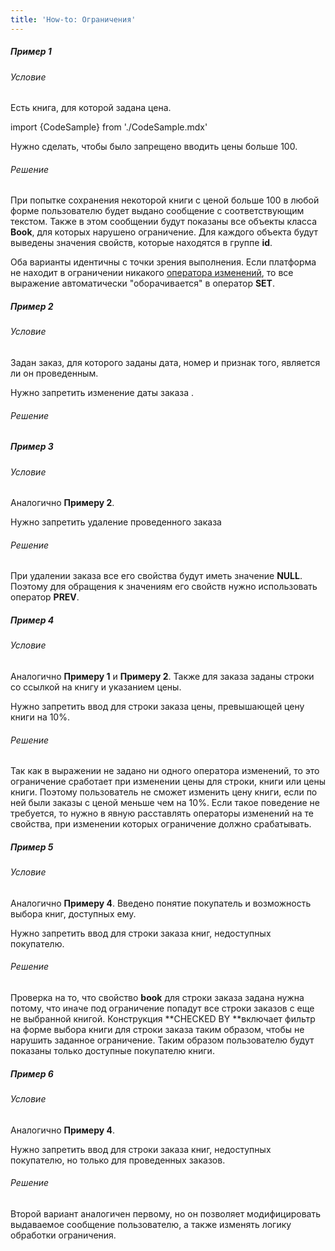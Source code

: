 ```yaml
---
title: 'How-to: Ограничения'
---
```


##### Пример 1

###### Условие

Есть книга, для которой задана цена.

import {CodeSample} from './CodeSample.mdx'

<CodeSample url="https://ru-documentation.lsfusion.org/sample?file=UseCaseConstraint&block=sample1"/>

Нужно сделать, чтобы было запрещено вводить цены больше 100.

###### Решение

<CodeSample url="https://ru-documentation.lsfusion.org/sample?file=UseCaseConstraint&block=solution1"/>

При попытке сохранения некоторой книги с ценой больше 100 в любой форме пользователю будет выдано сообщение с соответствующим текстом. Также в этом сообщении будут показаны все объекты класса **Book**, для которых нарушено ограничение. Для каждого объекта будут выведены значения свойств, которые находятся в группе **id**.

Оба варианты идентичны с точки зрения выполнения. Если платформа не находит в ограничении никакого [оператора изменений](Change_operators_SET_CHANGED_..._.md), то все выражение автоматически "оборачивается" в оператор **SET**.

##### Пример 2

###### Условие

Задан заказ, для которого заданы дата, номер и признак того, является ли он проведенным.

<CodeSample url="https://ru-documentation.lsfusion.org/sample?file=UseCaseConstraint&block=sample2"/>

Нужно запретить изменение даты заказа .

###### Решение

<CodeSample url="https://ru-documentation.lsfusion.org/sample?file=UseCaseConstraint&block=solution2"/>

##### Пример 3

###### Условие

Аналогично **Примеру 2**.

Нужно запретить удаление проведенного заказа

###### Решение

<CodeSample url="https://ru-documentation.lsfusion.org/sample?file=UseCaseConstraint&block=solution3"/>

При удалении заказа все его свойства будут иметь значение **NULL**. Поэтому для обращения к значениям его свойств нужно использовать оператор **PREV**.

##### Пример 4

###### Условие

Аналогично **Примеру 1** и **Примеру 2**. Также для заказа заданы строки со ссылкой на книгу и указанием цены.

<CodeSample url="https://ru-documentation.lsfusion.org/sample?file=UseCaseConstraint&block=sample4"/>

Нужно запретить ввод для строки заказа цены, превышающей цену книги на 10%.

###### Решение

<CodeSample url="https://ru-documentation.lsfusion.org/sample?file=UseCaseConstraint&block=solution4"/>

Так как в выражении не задано ни одного оператора изменений, то это ограничение сработает при изменении цены для строки, книги или цены книги. Поэтому пользователь не сможет изменить цену книги, если по ней были заказы с ценой меньше чем на 10%. Если такое поведение не требуется, то нужно в явную расставлять операторы изменений на те свойства, при изменении которых ограничение должно срабатывать.

##### Пример 5

###### Условие

Аналогично **Примеру 4**. Введено понятие покупатель и возможность выбора книг, доступных ему.

<CodeSample url="https://ru-documentation.lsfusion.org/sample?file=UseCaseConstraint&block=sample5"/>

Нужно запретить ввод для строки заказа книг, недоступных покупателю.

###### Решение

<CodeSample url="https://ru-documentation.lsfusion.org/sample?file=UseCaseConstraint&block=solution5"/>

Проверка на то, что свойство **book** для строки заказа задана нужна потому, что иначе под ограничение попадут все строки заказов с еще не выбранной книгой. Конструкция **CHECKED BY **включает фильтр на форме выбора книги для строки заказа таким образом, чтобы не нарушить заданное ограничение. Таким образом пользователю будут показаны только доступные покупателю книги.

##### Пример 6

###### Условие

Аналогично **Примеру 4**.

Нужно запретить ввод для строки заказа книг, недоступных покупателю, но только для проведенных заказов.

###### Решение

<CodeSample url="https://ru-documentation.lsfusion.org/sample?file=UseCaseConstraint&block=solution6"/>

Второй вариант аналогичен первому, но он позволяет модифицировать выдаваемое сообщение пользователю, а также изменять логику обработки ограничения.
